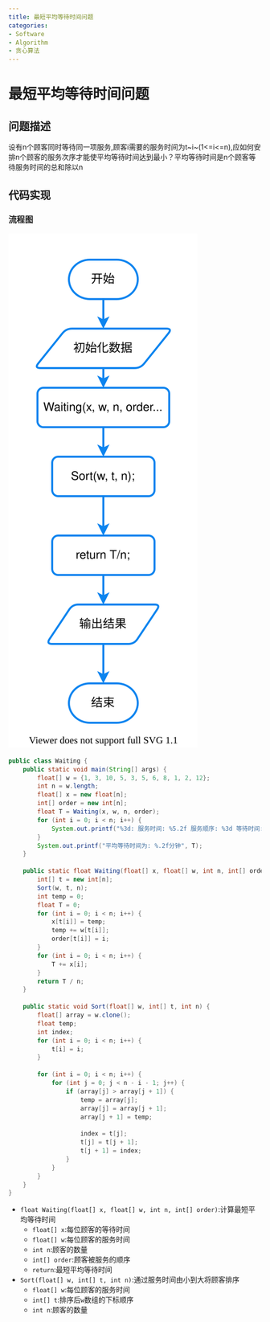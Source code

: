 ```yaml
---
title: 最短平均等待时间问题
categories:
- Software
- Algorithm
- 贪心算法
---
```

# 最短平均等待时间问题

## 问题描述

设有n个顾客同时等待同一项服务,顾客i需要的服务时间为t~i~(1<=i<=n),应如何安排n个顾客的服务次序才能使平均等待时间达到最小？平均等待时间是n个顾客等待服务时间的总和除以n

## 代码实现

### 流程图

![Flowchart-3](https://raw.githubusercontent.com/LuShan123888/Files/main/Pictures/2020-12-10-2020-11-25-Flowchart-3.svg)

```java
public class Waiting {
    public static void main(String[] args) {
        float[] w = {1, 3, 10, 5, 3, 5, 6, 8, 1, 2, 12};
        int n = w.length;
        float[] x = new float[n];
        int[] order = new int[n];
        float T = Waiting(x, w, n, order);
        for (int i = 0; i < n; i++) {
            System.out.printf("%3d: 服务时间: %5.2f 服务顺序: %3d 等待时间: %5.2f\n", (i + 1), w[i], (order[i] + 1), x[i]);
        }
        System.out.printf("平均等待时间为: %.2f分钟", T);
    }

    public static float Waiting(float[] x, float[] w, int n, int[] order) {
        int[] t = new int[n];
        Sort(w, t, n);
        int temp = 0;
        float T = 0;
        for (int i = 0; i < n; i++) {
            x[t[i]] = temp;
            temp += w[t[i]];
            order[t[i]] = i;
        }
        for (int i = 0; i < n; i++) {
            T += x[i];
        }
        return T / n;
    }

    public static void Sort(float[] w, int[] t, int n) {
        float[] array = w.clone();
        float temp;
        int index;
        for (int i = 0; i < n; i++) {
            t[i] = i;
        }

        for (int i = 0; i < n; i++) {
            for (int j = 0; j < n - i - 1; j++) {
                if (array[j] > array[j + 1]) {
                    temp = array[j];
                    array[j] = array[j + 1];
                    array[j + 1] = temp;

                    index = t[j];
                    t[j] = t[j + 1];
                    t[j + 1] = index;
                }
            }
        }
    }
}
```

- `float Waiting(float[] x, float[] w, int n, int[] order)`:计算最短平均等待时间
    - `float[] x`:每位顾客的等待时间
    - `float[] w`:每位顾客的服务时间
    - `int n`:顾客的数量
    - `int[] order`:顾客被服务的顺序
    - `return`:最短平均等待时间
- `Sort(float[] w, int[] t, int n)`:通过服务时间由小到大将顾客排序
    - `float[] w`:每位顾客的服务时间
    - `int[] t`:排序后`w`数组的下标顺序
    - `int n`:顾客的数量